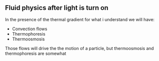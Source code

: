 ## Fluid physics after light is turn on

In the presence of the thermal gradient for what i understand we will have: 

- Convection flows
- Thermophoresis
- Thermoosmosis

Those flows will drive the the motion of a particle, but thermoosmosis and thermophoresis are somewhat 